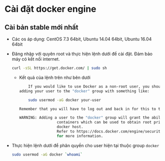 # Cài đặt docker engine
## Cài bản stable mới nhất
- Các os áp dụng: CentOS 7.3 64bit, Ubuntu 14.04 64bit, Ubuntu 16.04 64bit
- Đăng nhập với quyên root và thực hiện lệnh dưới để cài đặt. Đảm bảo máy có kết nối internet.
	```sh
	curl -sSL https://get.docker.com/ | sudo sh
	```
	- Kết quả của lệnh trên như bên dưới
		```sh
			If you would like to use Docker as a non-root user, you should now consider
		adding your user to the "docker" group with something like:

			sudo usermod -aG docker your-user

		Remember that you will have to log out and back in for this to take effect!

		WARNING: Adding a user to the "docker" group will grant the ability to run
						 containers which can be used to obtain root privileges on the
						 docker host.
						 Refer to https://docs.docker.com/engine/security/security/#docker-daemon-attack-surface
						 for more information.
		```

- Thực hiện lệnh dưới để phân quyền cho user hiện tại thuộc group `docker`
	```sh
	sudo usermod -aG docker `whoami`
	```


